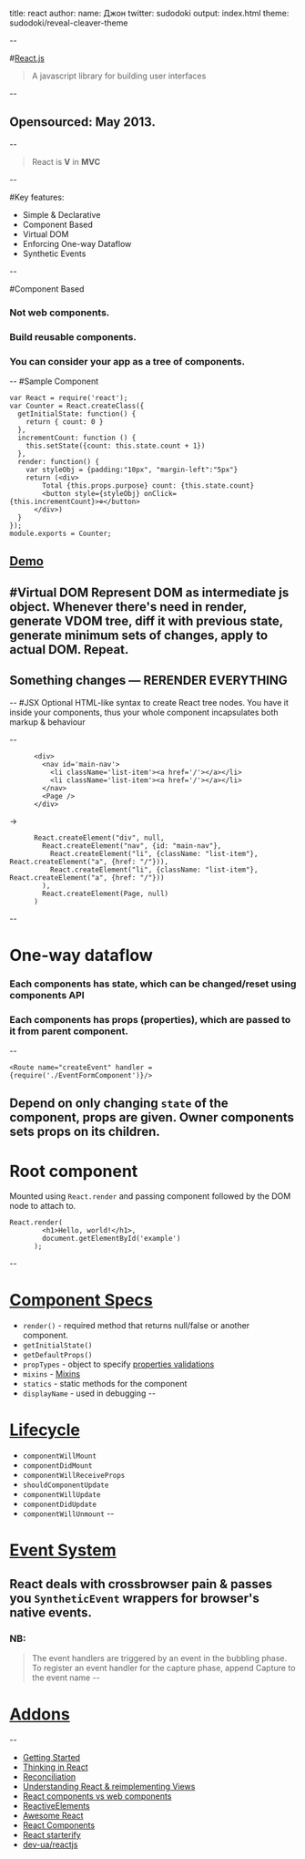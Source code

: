 title: react
author:
  name: Джон
  twitter: sudodoki
output: index.html
theme: sudodoki/reveal-cleaver-theme

--

#[React.js](http://facebook.github.io/react/) 
>A javascript library for building user interfaces

--
## Opensourced: May 2013.
--
>React is **V** in **MVC**

--

#Key features:
+ Simple & Declarative
+ Component Based
+ Virtual DOM
+ Enforcing One-way Dataflow
+ Synthetic Events

--

#Component Based
### Not web components.
### Build reusable components.
### You can consider your app as a tree of components.

--
#Sample Component
```
var React = require('react');
var Counter = React.createClass({
  getInitialState: function() {
    return { count: 0 }
  },
  incrementCount: function () {
    this.setState({count: this.state.count + 1})
  },
  render: function() {
    var styleObj = {padding:"10px", "margin-left":"5px"}
    return (<div>
        Total {this.props.purpose} count: {this.state.count}
        <button style={styleObj} onClick={this.incrementCount}>⊕</button>
      </div>)
  }
});
module.exports = Counter;
```
[Demo](http://jsfiddle.net/69z2wepo/2070/)
--
#Virtual DOM
Represent DOM as intermediate js object. Whenever there's need in render, generate VDOM tree, diff it with previous state, generate minimum sets of changes, apply to actual DOM. Repeat.
--
## Something changes — RERENDER **EVERYTHING**
--
#JSX
Optional HTML-like syntax to create React tree nodes. You have it inside your components, thus your whole component incapsulates both markup & behaviour

--
```
      <div>
        <nav id='main-nav'>
          <li className='list-item'><a href='/'></a></li>
          <li className='list-item'><a href='/'></a></li>
        </nav>
        <Page />
      </div>
```
->
```
      React.createElement("div", null,
        React.createElement("nav", {id: "main-nav"},
          React.createElement("li", {className: "list-item"}, React.createElement("a", {href: "/"})),
          React.createElement("li", {className: "list-item"}, React.createElement("a", {href: "/"}))
        ),
        React.createElement(Page, null)
      )
```
--

# One-way dataflow
### Each components has state, which can be changed/reset using components API
### Each components has props (properties), which are passed to it from parent component.
--
```
<Route name="createEvent" handler = {require('./EventFormComponent')}/>
```
Depend on only changing `state` of the component, props are given. Owner components sets props on its children.
--
# Root component
Mounted using `React.render` and passing component followed by the DOM node to attach to.
```
React.render(
        <h1>Hello, world!</h1>,
        document.getElementById('example')
      );
```
--
# [Component Specs](http://facebook.github.io/react/docs/component-specs.html#component-specifications)
+ `render()` - required method that returns null/false or another component.
+ `getInitialState()`
+ `getDefaultProps()`
+ `propTypes` - object to specify [properties validations](http://facebook.github.io/react/docs/reusable-components.html#prop-validation)
+ `mixins` - [Mixins](http://facebook.github.io/react/docs/reusable-components.html#mixins)
+ `statics` - static methods for the component
+ `displayName` - used in debugging
--
# [Lifecycle](http://facebook.github.io/react/docs/component-specs.html#lifecycle-methods)
+ `componentWillMount`
+ `componentDidMount`
+ `componentWillReceiveProps`
+ `shouldComponentUpdate`
+ `componentWillUpdate`
+ `componentDidUpdate`
+ `componentWillUnmount`
--
# [Event System](http://facebook.github.io/react/docs/events.html)
React deals with crossbrowser pain & passes you `SyntheticEvent` wrappers for browser's native events.
--
### NB:
> The event handlers are triggered by an event in the bubbling phase. To register an event handler for the capture phase, append Capture to the event name
--
# [Addons](http://facebook.github.io/react/docs/addons.html)
--
+ [Getting Started](http://facebook.github.io/react/docs/getting-started.html)
+ [Thinking in React](http://facebook.github.io/react/docs/thinking-in-react.html)
+ [Reconciliation](http://facebook.github.io/react/docs/reconciliation.html)
+ [Understanding React & reimplementing Views](https://gcanti.github.io/2014/10/29/understanding-react-and-reimplementing-it-from-scratch-part-1.html)
+ [React components vs web components](http://programmers.stackexchange.com/questions/225400/pros-and-cons-of-facebooks-react-vs-web-components-polymer)
+ [ReactiveElements](https://github.com/PixelsCommander/ReactiveElements)
+ [Awesome React](https://github.com/enaqx/awesome-react)
+ [React Components](http://react-components.com)
+ [React starterify](https://github.com/koistya/react-starterify)
+ [dev-ua/reactjs](https://gitter.im/dev-ua/reactjs)

